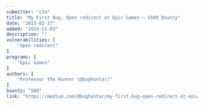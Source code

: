 ```yaml
---
submitter: "c2a"
title: "My First Bug, Open redirect at Epic Games → $500 Bounty"
date: "2023-03-27"
added: "2024-11-03"
description: ""
vulnerabilities: [
    "Open redirect"
]
programs: [
    "Epic Games"
]
authors: [
    "Professor the Hunter (@bughuntar)"
]
bounty: "500"
link: "https://medium.com/@bughuntar/my-first-bug-open-redirect-at-epic-games-500-bounty-d0c03de60fa7"
---
```




